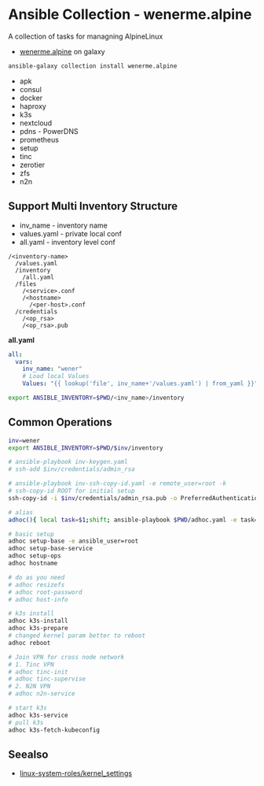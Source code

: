 # Ansible Collection - wenerme.alpine

A collection of tasks for managning AlpineLinux

- [wenerme.alpine](https://galaxy.ansible.com/wenerme/alpine) on galaxy

```bash
ansible-galaxy collection install wenerme.alpine
```

- apk
- consul
- docker
- haproxy
- k3s
- nextcloud
- pdns - PowerDNS
- prometheus
- setup
- tinc
- zerotier
- zfs
- n2n

## Support Multi Inventory Structure

- inv_name - inventory name
- values.yaml - private local conf
- all.yaml - inventory level conf

```
/<inventory-name>
  /values.yaml
  /inventory
    /all.yaml
  /files
    /<service>.conf
    /<hostname>
      /<per-host>.conf
  /credentials
    /<op_rsa>
    /<op_rsa>.pub
```

**all.yaml**

```yaml
all:
  vars:
    inv_name: "wener"
    # Load local Values
    Values: "{{ lookup('file', inv_name+'/values.yaml') | from_yaml }}"
```

```bash
export ANSIBLE_INVENTORY=$PWD/<inv_name>/inventory
```

## Common Operations

```bash
inv=wener
export ANSIBLE_INVENTORY=$PWD/$inv/inventory

# ansible-playbook inv-keygen.yaml
# ssh-add $inv/credentials/admin_rsa

# ansible-playbook inv-ssh-copy-id.yaml -e remote_user=root -k
# ssh-copy-id ROOT for initial setup
ssh-copy-id -i $inv/credentials/admin_rsa.pub -o PreferredAuthentications=password -o PubkeyAuthentication=no root@192.168.1.1

# alias
adhoc(){ local task=$1;shift; ansible-playbook $PWD/adhoc.yaml -e task=$task $*; }

# basic setup
adhoc setup-base -e ansible_user=root
adhoc setup-base-service
adhoc setup-ops
adhoc hostname

# do as you need
# adhoc resizefs
# adhoc root-password
# adhoc host-info

# k3s install
adhoc k3s-install
adhoc k3s-prepare
# changed kernel param better to reboot
adhoc reboot

# Join VPN for cross node network
# 1. Tinc VPN
# adhoc tinc-init
# adhoc tinc-supervise
# 2. N2N VPN
# adhoc n2n-service

# start k3s
adhoc k3s-service
# pull k3s
adhoc k3s-fetch-kubeconfig
```

## Seealso

- [linux-system-roles/kernel_settings](https://github.com/linux-system-roles/kernel_settings)

